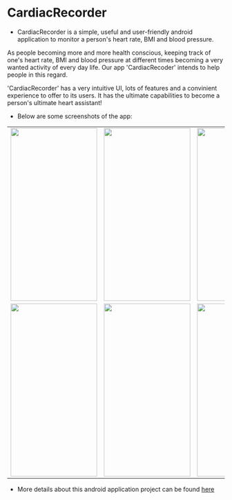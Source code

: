 # CardiacRecorder

* CardiacRecorder is a simple, useful and user-friendly android application to monitor a person's heart rate, BMI and blood pressure.

As people becoming more and more health conscious, keeping track of one's heart rate, BMI and blood pressure at different times becoming a very wanted activity of every day life. Our app 'CardiacRecoder' intends to help people in this regard.

'CardiacRecorder' has a very intuitive UI, lots of features and a convinient experience to offer to its users. It has the ultimate capabilities to become a person's ultimate heart assistant!

* Below are some screenshots of the app:

<table>
  <tr> 
  <td><img src = "https://user-images.githubusercontent.com/51283472/181597200-65e5f521-35a2-4949-a081-78cd95daa991.png" height = "400px" width="200px"/></td>
  <td> <img src = "https://user-images.githubusercontent.com/51283472/181596035-78b6f6f9-e0c8-478a-9291-fc92e483a09e.png" height = "400px" width="200px" /> </td>
  <td><img src = "https://user-images.githubusercontent.com/51283472/181596065-9db7f5da-38dc-46da-a04a-66807888acbf.png" height = "400px" width="200px" /></td>
  <td><img src = "https://user-images.githubusercontent.com/51283472/181597038-ad2df1a6-e769-4d7f-889e-55c19ffef6b1.png" height = "400px" width="200px"/></td>
 
  
  </tr>
  <tr>
  

  
  
  <td><img src = "https://user-images.githubusercontent.com/51283472/181597507-0bf2c006-30af-4586-8477-79df1b7e2fe4.png" height = "400px" width="200px"/></td>
  <td><img src = "https://user-images.githubusercontent.com/51283472/181596081-3db72634-394b-40bc-ae55-a4819f7d9131.png" height = "400px" width="200px"/></td>
  <td><img src = "https://user-images.githubusercontent.com/51283472/181596915-77585731-2d30-478e-a395-ff198e73ea50.png" height = "400px" width="200px"/></td>

  </tr>

</table>


* More details about this android application project can be found <a href="https://github.com/abrarhasan3/CardiacRecorder/wiki">here</a>
